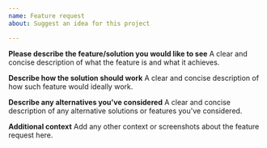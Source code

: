 ```yaml
---
name: Feature request
about: Suggest an idea for this project

---
```


**Please describe the feature/solution you would like to see**
A clear and concise description of what the feature is and what it achieves.

**Describe how the solution should work**
A clear and concise description of how such feature would ideally work.

**Describe any alternatives you've considered**
A clear and concise description of any alternative solutions or features you've considered.

**Additional context**
Add any other context or screenshots about the feature request here.
